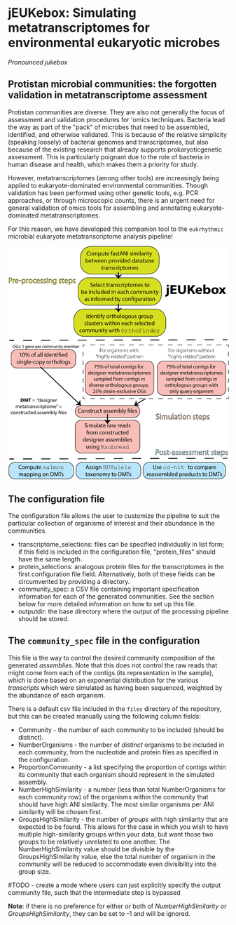 # jEUKebox: Simulating metatranscriptomes for environmental eukaryotic microbes
_Pronounced jukebox_

## Protistan microbial communities: the forgotten validation in metatranscriptome assessment

Protistan communities are diverse. They are also not generally the focus of assessment and validation procedures for 'omics techniques. Bacteria lead the way as part of the "pack" of microbes that need to be assembled, identified, and otherwise validated. This is because of the relative simplicity (speaking loosely) of bacterial genomes and transcriptomes, but also because of the existing research that already supports prokaryoticgenetic assessment. This is particularly poignant due to the role of bacteria in human disease and health, which makes them a priority for study. 

However, metatranscriptomes (among other tools) are increasingly being applied to eukaryote-dominated environmental communities. Though validation has been performed using other genetic tools, e.g. PCR approaches, or through microscopic counts, there is an urgent need for general validation of omics tools for assembling and annotating eukaryote-dominated metatranscriptomes. 

For this reason, we have developed this companion tool to the `eukrhythmic` microbial eukaryote metatranscriptome analysis pipeline!

![the jEUKebox pipeline](files/jEUKebox-pipeline.png)

## The configuration file

The configuration file allows the user to customize the pipeline to suit the particular collection of organisms of interest and their abundance in the communities.

- transcriptome_selections: files can be specified individually in list form; if this field is included in the configuration file, "protein_files" should have the same length.
- protein_selections: analogous protein files for the transcriptomes in the first configuration file field. Alternatively, both of these fields can be circumvented by providing a directory.
- community_spec: a CSV file containing important specification information for each of the generated communities. See the section below for more detailed information on how to set up this file.
- outputdir: the base directory where the output of the processing pipeline should be stored. 


## The `community_spec` file in the configuration

This file is the way to control the desired community composition of the generated _assemblies_. Note that this does not control the raw reads that might come from each of the contigs (its representation in the sample), which is done based on an exponential distribution for the various _transcripts_ which were simulated as having been sequenced, weighted by the abundance of each organism. 

There is a default csv file included in the `files` directory of the repository, but this can be created manually using the following column fields:

- Community - the number of each community to be included (should be distinct).
- NumberOrganisms - the number of _distinct_ organisms to be included in each community, from the nucleotide and protein files as specified in the configuration.
- ProportionCommunity - a list specifying the proportion of contigs within its community that each organism should represent in the simulated assembly.
- NumberHighSimilarity - a number (less than total NumberOrganisms for each community row) of the organisms within the community that should have high ANI similarity. The most similar organisms per ANI similarity will be chosen first. 
- GroupsHighSimilarity - the number of _groups_ with high similarity that are expected to be found. This allows for the case in which you wish to have multiple high-similarity groups within your data, but want those two groups to be relatively unrelated to one another. The NumberHighSimilarity value should be divisible by the GroupsHighSimilarity value, else the total number of organism in the community will be reduced to accommodate even divisibility into the group size.

#TODO - create a mode where users can just explicitly specify the output community file, such that the intermediate step is bypassed

**Note**: if there is no preference for either or both of _NumberHighSimilarity_ or _GroupsHighSimilarity_, they can be set to -1 and will be ignored.